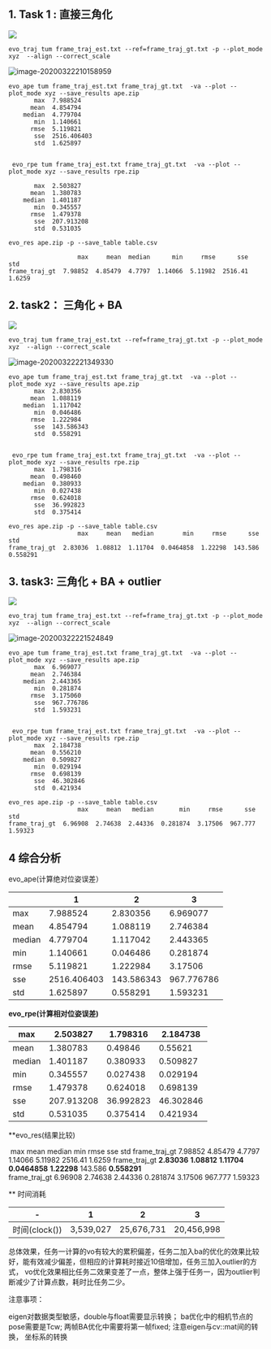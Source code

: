 



## 1. Task 1 : 直接三角化
   ![](./data/task_1/t1-1.png)
 ```
 evo_traj tum frame_traj_est.txt --ref=frame_traj_gt.txt -p --plot_mode xyz  --align --correct_scale
 ```
![image-20200322210158959](./result.assets/image-20200322210158959.png)

```
evo_ape tum frame_traj_est.txt frame_traj_gt.txt  -va --plot --plot_mode xyz --save_results ape.zip
       max	7.988524
      mean	4.854794
    median	4.779704
       min	1.140661
      rmse	5.119821
       sse	2516.406403
       std	1.625897
```
```

 evo_rpe tum frame_traj_est.txt frame_traj_gt.txt  -va --plot --plot_mode xyz --save_results rpe.zip

       max	2.503827
      mean	1.380783
    median	1.401187
       min	0.345557
      rmse	1.479378
       sse	207.913208
       std	0.531035
```
```
evo_res ape.zip -p --save_table table.csv

                   max     mean  median      min     rmse      sse     std
frame_traj_gt  7.98852  4.85479  4.7797  1.14066  5.11982  2516.41  1.6259
```



## 2. task2： 三角化 + BA

![](./data/task_2/t2.png)

 ```
 evo_traj tum frame_traj_est.txt --ref=frame_traj_gt.txt -p --plot_mode xyz  --align --correct_scale
 ```
![image-20200322221349330](./result.assets/image-20200322221349330.png)

```
evo_ape tum frame_traj_est.txt frame_traj_gt.txt  -va --plot --plot_mode xyz --save_results ape.zip
       max	2.830356
      mean	1.088119
    median	1.117042
       min	0.046486
      rmse	1.222984
       sse	143.586343
       std	0.558291
```
```

 evo_rpe tum frame_traj_est.txt frame_traj_gt.txt  -va --plot --plot_mode xyz --save_results rpe.zip
       max	1.798316
      mean	0.498460
    median	0.380933
       min	0.027438
      rmse	0.624018
       sse	36.992823
       std	0.375414
```
```
evo_res ape.zip -p --save_table table.csv
                   max     mean   median        min     rmse      sse      std 
frame_traj_gt  2.83036  1.08812  1.11704  0.0464858  1.22298  143.586  0.558291   
```



## 3. task3: 三角化 + BA + outlier

![](./data/task_3/t3.png)

 ```
 evo_traj tum frame_traj_est.txt --ref=frame_traj_gt.txt -p --plot_mode xyz  --align --correct_scale
 ```
 ![image-20200322221524849](./result.assets/image-20200322221524849.png)

```
evo_ape tum frame_traj_est.txt frame_traj_gt.txt  -va --plot --plot_mode xyz --save_results ape.zip
       max	6.969077
      mean	2.746384
    median	2.443365
       min	0.281874
      rmse	3.175060
       sse	967.776786
       std	1.593231
```
```

 evo_rpe tum frame_traj_est.txt frame_traj_gt.txt  -va --plot --plot_mode xyz --save_results rpe.zip
       max	2.184738
      mean	0.556210
    median	0.509827
       min	0.029194
      rmse	0.698139
       sse	46.302846
       std	0.421934
```
```
evo_res ape.zip -p --save_table table.csv
                   max     mean   median       min     rmse      sse      std
frame_traj_gt  6.96908  2.74638  2.44336  0.281874  3.17506  967.777  1.59323

```



## 4 综合分析

evo_ape(计算绝对位姿误差）

|        | 1           | 2          | 3          |
| ------ | ----------- | ---------- | ---------- |
| max    | 7.988524    | 2.830356   | 6.969077   |
| mean   | 4.854794    | 1.088119   | 2.746384   |
| median | 4.779704    | 1.117042   | 2.443365   |
| min    | 1.140661    | 0.046486   | 0.281874   |
| rmse   | 5.119821    | 1.222984   | 3.17506    |
| sse    | 2516.406403 | 143.586343 | 967.776786 |
| std    | 1.625897    | 0.558291   | 1.593231   |

**evo_rpe(计算相对位姿误差)**

| max    | 2.503827   | 1.798316  | 2.184738  |
| ------ | ---------- | --------- | --------- |
| mean   | 1.380783   | 0.49846   | 0.55621   |
| median | 1.401187   | 0.380933  | 0.509827  |
| min    | 0.345557   | 0.027438  | 0.029194  |
| rmse   | 1.479378   | 0.624018  | 0.698139  |
| sse    | 207.913208 | 36.992823 | 46.302846 |
| std    | 0.531035   | 0.375414  | 0.421934  |

 

**evo_res(结果比较) 

​						     max      mean   median       min         rmse      sse      std
frame_traj_gt  7.98852  4.85479  4.7797    1.14066      5.11982  2516.41  1.6259
frame_traj_gt  **2.83036**  **1.08812**  **1.11704**  **0.0464858**  **1.22298**  143.586  **0.558291**  
frame_traj_gt  6.96908  2.74638  2.44336  0.281874    3.17506  967.777  1.59323



** 时间消耗

| -             | 1         | 2          | 3          |
| ------------- | --------- | ---------- | ---------- |
| 时间(clock()) | 3,539,027 | 25,676,731 | 20,456,998 |



总体效果，任务一计算的vo有较大的累积偏差，任务二加入ba的优化的效果比较好，能有效减少偏差，但相应的计算耗时接近10倍增加，任务三加入outlier的方式， vo优化效果相比任务二效果变差了一点，整体上强于任务一，因为outlier判断减少了计算点数，耗时比任务二少。





注意事项：

 eigen对数据类型敏感，double与float需要显示转换；
 ba优化中的相机节点的pose需要是Tcw; 
 两帧BA优化中需要将第一帧fixed; 
注意eigen与cv::mat间的转换， 坐标系的转换